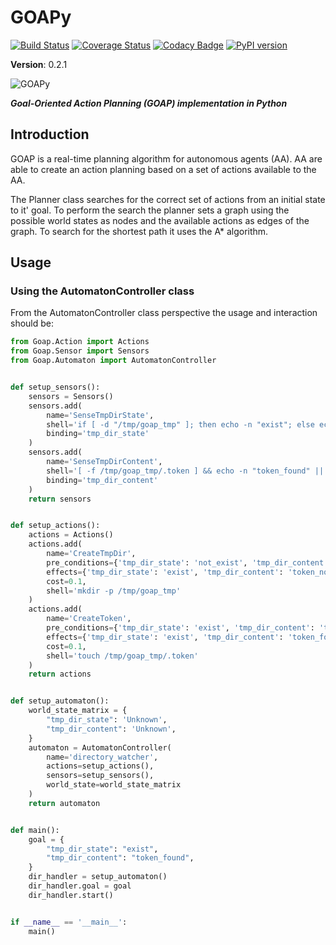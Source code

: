 # GOAPy 
[![Build Status](https://travis-ci.com/leopepe/GOApy.svg?branch=v0.2.1)](https://travis-ci.com/leopepe/GOApy) [![Coverage Status](https://coveralls.io/repos/github/leopepe/GOApy/badge.svg?branch=v0.2.1)](https://coveralls.io/github/leopepe/GOApy?branch=v0.2.1) [![Codacy Badge](https://api.codacy.com/project/badge/Grade/41a49ddaaf54400d9dd3d08f7bb1852a)](https://www.codacy.com/manual/lpepefreitas/GOApy?utm_source=github.com&amp;utm_medium=referral&amp;utm_content=leopepe/GOApy&amp;utm_campaign=Badge_Grade) [![PyPI version](https://badge.fury.io/py/Goap.svg)](https://badge.fury.io/py/Goap) 

**Version**: 0.2.1

![GOAPy](docs/_static/rdaneelolivaw.jpg "Oh my god, it's full of stars!")

***Goal-Oriented Action Planning (GOAP) implementation in Python***


## Introduction

GOAP is a real-time planning algorithm for autonomous agents (AA).
AA are able to create an action planning based on a set of actions available to the AA. 

The Planner class searches for the correct set of actions from an initial state to it' goal. 
To perform the search the planner sets a graph using the possible world states as nodes and the available actions as edges of the graph. To search  for the shortest path it uses the A* algorithm.  

## Usage

### Using the AutomatonController class

From the AutomatonController class perspective the usage and interaction should be:

```python
from Goap.Action import Actions
from Goap.Sensor import Sensors
from Goap.Automaton import AutomatonController


def setup_sensors():
    sensors = Sensors()
    sensors.add(
        name='SenseTmpDirState',
        shell='if [ -d "/tmp/goap_tmp" ]; then echo -n "exist"; else echo -n "not_exist"; fi',
        binding='tmp_dir_state'
    )
    sensors.add(
        name='SenseTmpDirContent',
        shell='[ -f /tmp/goap_tmp/.token ] && echo -n "token_found" || echo -n "token_not_found"',
        binding='tmp_dir_content'
    )
    return sensors


def setup_actions():
    actions = Actions()
    actions.add(
        name='CreateTmpDir',
        pre_conditions={'tmp_dir_state': 'not_exist', 'tmp_dir_content': 'token_not_found'},
        effects={'tmp_dir_state': 'exist', 'tmp_dir_content': 'token_not_found'},
        cost=0.1,
        shell='mkdir -p /tmp/goap_tmp'
    )
    actions.add(
        name='CreateToken',
        pre_conditions={'tmp_dir_state': 'exist', 'tmp_dir_content': 'token_not_found'},
        effects={'tmp_dir_state': 'exist', 'tmp_dir_content': 'token_found'},
        cost=0.1,
        shell='touch /tmp/goap_tmp/.token'
    )
    return actions


def setup_automaton():
    world_state_matrix = {
        "tmp_dir_state": 'Unknown',
        "tmp_dir_content": 'Unknown',
    }
    automaton = AutomatonController(
        name='directory_watcher',
        actions=setup_actions(),
        sensors=setup_sensors(),
        world_state=world_state_matrix
    )
    return automaton


def main():
    goal = {
        "tmp_dir_state": "exist",
        "tmp_dir_content": "token_found",
    }
    dir_handler = setup_automaton()
    dir_handler.goal = goal
    dir_handler.start()


if __name__ == '__main__':
    main()
```

